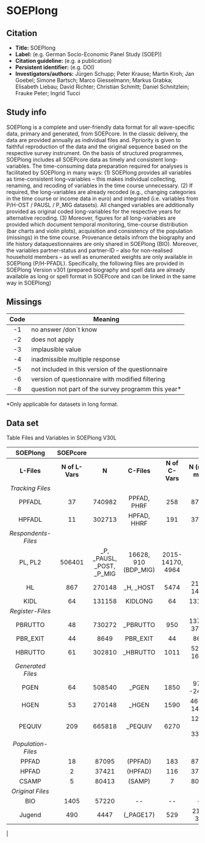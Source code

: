 # SOEPlong

## Citation

* **Title:**	SOEPlong
* **Label:** (e.g. German Socio-Economic Panel Study (SOEP))
* **Citation guideline:** (e.g. a publication)
* **Persistent identifier:** (e.g. DOI)
* **Investigators/authors:** Jürgen Schupp; Peter Krause; Martin Kroh; Jan Goebel; Simone Bartsch; Marco Giesselmann; Markus Grabka;    
                Elisabeth Liebau; David Richter; Christian Schmitt; Daniel Schnitzlein;
                Frauke Peter; Ingrid Tucci

## Study info

SOEPlong is a complete and user-friendly data format for all wave-specific data, primary and generated, from SOEPcore. In the classic delivery, the data are provided annually as individual files and.  Ppriority is given to faithful reproduction of the data and the original sequence based on the respective survey instrument. On the basis of structured programmes, SOEPlong includes all SOEPcore data as timely and consistent long-variables. 
The time-consuming data preparation required for analyses is facilitated by SOEPlong in many ways: (1) SOEPlong provides all variables as time-consistent long-variables – this makes individual collecting, renaming, and recoding of variables in the time course unnecessary. (2) If required, the long-variables are already recoded (e.g., changing categories in the time course or income data in euro) and integrated (i.e. variables from P/H-OST / PAUSL / P_MIG datasets).  All changed variables are additionally provided as original coded  long-variables for the respective years for alternative recoding. (3) Moreover, figures for all long-variables are provided which document temporal monitoring, time-course distribution (bar charts and violin plots), acquisition and consistency of the population (missings) in the time course.
Provenance details infrom the biography and life history dataquestionnaires are only shared in SOEPlong (BIO). Moreover, the variables partner-status and partner-ID – also for non-realised household members – as well as enumerated weights are only available in SOEPlong (P/H-PFADL).
Specifically, the following files are provided in SOEPlong Version v301 (prepared biography and spell data are already available as long or spell format in SOEPcore and can be linked in the same way in SOEPlong)

## Missings

|Code | Meaning|
|:----:|-----|
|-1|no answer /don`t know|
|-2|does not apply|
|-3|implausible value|
|-4|inadmissible multiple response|
|-5|not included in this version of the questionnaire|
|-6|version of questionnaire with modified filtering|
|-8|question not part of the survey programm this year*

*Only applicable for datasets in long format.

## Data set

Table 		Files and Variables in SOEPlong V30L

|SOEPlong | SOEPcore|||||
|:------:|:-----------:|:-:|:-------:|:-----------:|:----------:|
|**L-Files**|**N of L-Vars**|**N**|**C-Files**|**N of C-Vars**|**N (min-max)**|
|_Tracking Files_|
|PPFADL |37|740982|PPFAD, PHRF|258|87095|
|HPFADL |11|302713|HPFAD, HHRF|191|37421|
|_Respondents-Files_|
|PL, PL2 |506401|_P, _PAUSL, _POST, _P_MIG|16628, 910 (BDP_MIG)|2015- 14170, 4964|
|HL|867|270148|_H, _HOST|5474|2179-14170|
|KIDL|64|131158|KIDLONG|64|131158|
|_Register-Files_|
|PBRUTTO|48|730272|_PBRUTTO|950|13709-37217|
|PBR_EXIT|44|8649|PBR_EXIT|44|8649|
|HBRUTTO|61|302810|_HBRUTTO|1011|5213-16096|
|_Generated Files_|
|PGEN |64|508540|_PGEN|1850|9710 -24576|
|HGEN |53|270148|_HGEN|1590|4690 - 14170|
|PEQUIV |209|665818|_PEQUIV|6270|12645 - 33391|
|_Population-Files_|
|PPFAD |18|87095|(PPFAD)|183|87095|
|HPFAD |2|37421|(HPFAD)|116|37241|
|CSAMP |5|80413|(SAMP)|7|80413|
|_Original Files_|
|BIO |1405|57220|--|--|--|
|Jugend |490|4447|(_PAGE17)|529|214 - 346|
|										

